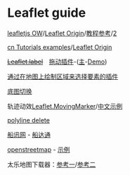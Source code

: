 # Leaflet guide

[leafletjs OW](https://leafletjs.com/reference.html)/[Leaflet Origin](https://github.com/Leaflet/Leaflet)/[教程参考](https://iowiki.com/leafletjs/leafletjs_multi_polyline_and_polygon.html)/[2](http://webgis.cn/leaflet-markers.html)

[cn Tutorials examples](https://leafletjs.cn/examples.html)/[Leaflet Origin](https://github.com/NICEXAI/leaflet_zh)

~~[Leaflet.label](https://github.com/Leaflet/Leaflet.label)~~&emsp;[拖动插件](https://github.com/Leaflet/Path.Drag.js)-([主](https://www.javascriptcn.com/post/32271)-[Demo](https://www.javascriptcn.com/post/37557#examples))

[通过在地图上绘制区域来选择要素的插件](https://github.com/sandropibia/Leaflet.SelectAreaFeature)

[底图切换](https://github.com/clavijojuan/L.switchBasemap)

轨迹动效[Leaflet.MovingMarker](https://github.com/ewoken/Leaflet.MovingMarker)/[中文示例](https://blog.csdn.net/BADAO_LIUMANG_QIZHI/article/details/122412374)

[polyline delete](https://gis.stackexchange.com/questions/333286/remove-a-drawn-polyline-from-leaflet-map)

[船讯网](https://www.shipxy.com/Ship/Index) - [船达通](http://www.shipdt.com/shipdt/#/)

[openstreetmap](https://www.openstreetmap.org/) - [示例](https://www.openstreetmap.org/traces)

太乐地图下载器：[参考一](https://blog.csdn.net/wo_buzhidao/article/details/78813086)/[参考二](https://www.jianshu.com/p/ea35e8cc122a)
